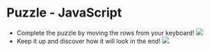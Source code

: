 # Puzzle - JavaScript

<ul>

<li>
      	Complete the puzzle by moving the rows from your keyboard!
        <img src="https://user-images.githubusercontent.com/57533863/116554228-9bded480-a903-11eb-9c7e-01eb674ffb17.png">
      </a>
</li>

<li>
      	Keep it up and discover how it will look in the end!
        <img src="https://user-images.githubusercontent.com/57533863/116555104-a64d9e00-a904-11eb-9a14-2dbfbae82481.png">
      </a>
</li>

</ul>
